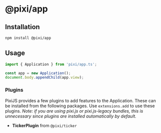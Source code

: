 # @pixi/app

## Installation

```bash
npm install @pixi/app
```

## Usage

```js
import { Application } from 'pixi/app.ts';

const app = new Application();
document.body.appendChild(app.view);
```

### Plugins

PixiJS provides a few plugins to add features to the Application. These can be installed from the following packages. Use `extensions.add` to use these plugins. _Note: if you are using pixi.js or pixi.js-legacy bundles, this is unnecessary since plugins are installed automatically by default._

* **TickerPlugin** from `@pixi/ticker`
